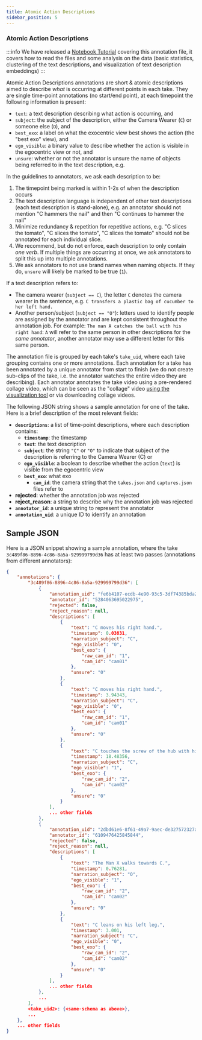 ```yaml
---
title: Atomic Action Descriptions
sidebar_position: 5
---
```


### Atomic Action Descriptions

:::info
We have released a [Notebook Tutorial](https://github.com/facebookresearch/Ego4d/blob/main/notebooks/egoexo/EgoExo_Atomic_Descriptions_Tutorial.ipynb) covering this annotation file, it covers how to read the files and some analysis on the data (basic statistics, clustering of the text descriptions, and visualization of text description embeddings)
:::

Atomic Action Descriptions annotations are short & atomic descriptions aimed to
describe *what* is occurring at different points in each take. They are single
time-point annotations (no start/end point), at each timepoint the following
information is present:
- `text`: a text description describing what action is occurring, and
- `subject`: the subject of the description, either the Camera Wearer (`C`) or someone else
  (`O`), and
- `best_exo`: a label on what the exocentric view best shows the action (the "best exo" view), and
- `ego_visible`: a binary value to describe whether the action is visible in the egocentric
  view or not, and
- `unsure`: whether or not the annotator is unsure the name of objects being referred to in the text description, e.g. 

In the guidelines to annotators, we ask each description to be:
1. The timepoint being marked is within 1-2s of when the description occurs
1. The text description language is independent of other text descriptions (each
   text description is stand-alone), e.g. an annotator should not mention "C
   hammers the nail" and then "C continues to hammer the nail"
3. Minimize redundancy & repetition for repetitive actions, e.g. "C slices the
   tomato", "C slices the tomato", "C slices the tomato" should not be annotated
   for each individual slice.
4. We recommend, but do not enforce, each description to only contain *one
   verb*. If multiple things are occurring at once, we ask annotators to split
   this up into multiple annotations.
5. We ask annotators to not use brand names when naming objects. If they do,
   `unsure` will likely be marked to be true (`1`).

If a text description refers to:
- The camera wearer (`subject == C`), the letter `C` denotes the camera wearer in the sentence,
  e.g. `C transfers a plastic bag of cucumber to her left hand.`
- Another person/subject (`subject == "O"`): letters used to identify people are
  assigned by the annotator and are kept consistent throughout the annotation
  job. For example: `The man A catches the ball with his right hand`: `A` will
  refer to the same person in other descriptions for the *same annotator*,
  another annotator may use a different letter for this same person.


The annotation file is grouped by each take's `take_uid`, where each take
grouping contains one or more annotations. Each annotation for a take has been
annotated by a unique annotator from start to finish (we do not create sub-clips
of the take, i.e. the annotator watches the entire video they are describing).
Each annotator annotates the take video using a pre-rendered collage video,
which can be seen as the "collage" video [using the visualization
tool](https://visualize.ego4d-data.org/?v=%22EgoExo+v1%22) or via downloading
collage videos.


The following JSON string shows a sample annotation for one of the take. Here is a brief description of the most relevant fields:

* **`descriptions`**: a list of time-point descriptions, where each description
  contains:
  - **`timestamp`**: the timestamp
  - **`text`**: the text description
  - **`subject`**: the string `"C"` or `"O"` to indicate that subject
    of the description is referring to the Camera Wearer (C) or 
  - **`ego_visible`**: a boolean to describe whether the action (`text`) is
    visible from the egocentric view
  - **`best_exo`**: what exo
    - **`cam_id`**: the camera string that the `takes.json` and `captures.json` files refer to
* **rejected**: whether the annotation job was rejected
* **reject_reason**: a string to describe why the annotation job was rejected
* **`annotator_id`**: a unique string to represent the annotator
* **`annotation_uid`**: a unique ID to identify an annotation
    

## Sample JSON

Here is a JSON snippet showing a sample annotation, where the take
`3c489f86-8896-4c86-8a5a-929999799d36` has at least two passes (annotations from
different annotators):

```json
{
    "annotations": {
        "3c489f86-8896-4c86-8a5a-929999799d36": [
            {
                "annotation_uid": "fe6b4107-ecdb-4e90-93c5-3df74385bda2",
                "annotator_id": "5284063695022975",
                "rejected": false,
                "reject_reason": null,
                "descriptions": [
                    {
                        "text": "C moves his right hand.",
                        "timestamp": 0.03831,
                        "narration_subject": "C",
                        "ego_visible": "0",
                        "best_exo": {
                            "raw_cam_id": "1",
                            "cam_id": "cam01"
                        },
                        "unsure": "0"
                    },
                    {
                        "text": "C moves his right hand.",
                        "timestamp": 3.94343,
                        "narration_subject": "C",
                        "ego_visible": "0",
                        "best_exo": {
                            "raw_cam_id": "1",
                            "cam_id": "cam01"
                        },
                        "unsure": "0"
                    },
                    {
                        "text": "C touches the screw of the hub with his right hand.",
                        "timestamp": 18.48356,
                        "narration_subject": "C",
                        "ego_visible": "1",
                        "best_exo": {
                            "raw_cam_id": "2",
                            "cam_id": "cam02"
                        },
                        "unsure": "0"
                    }
                ],
                ... other fields
            },
            {
                "annotation_uid": "2dbd61e6-8f61-49a7-9aec-de327572327a",
                "annotator_id": "6109476425845844",
                "rejected": false,
                "reject_reason": null,
                "descriptions": [
                    {
                        "text": "The Man X walks towards C.",
                        "timestamp": 0.76281,
                        "narration_subject": "O",
                        "ego_visible": "1",
                        "best_exo": {
                            "raw_cam_id": "2",
                            "cam_id": "cam02"
                        },
                        "unsure": "0"
                    },
                    {
                        "text": "C leans on his left leg.",
                        "timestamp": 3.001,
                        "narration_subject": "C",
                        "ego_visible": "0",
                        "best_exo": {
                            "raw_cam_id": "2",
                            "cam_id": "cam02"
                        },
                        "unsure": "0"
                    }
                ],
                ... other fields
            },
            ...
        ],
        <take_uid2>: {<same-schema as above>},
        ...
    },
    ... other fields
}
```
